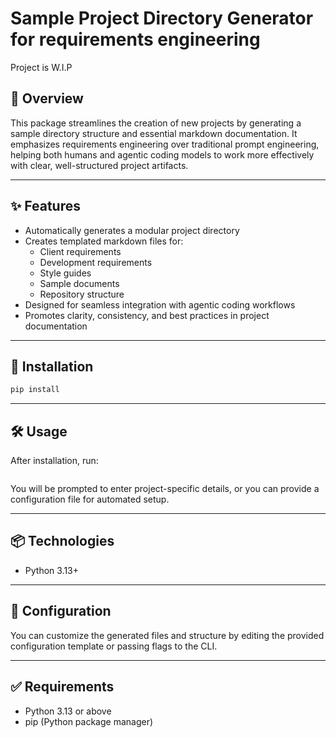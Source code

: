 # Sample Project Directory Generator for requirements engineering

Project is W.I.P

## 📖 Overview

This package streamlines the creation of new projects by generating a sample directory structure and essential markdown documentation. It emphasizes requirements engineering over traditional prompt engineering, helping both humans and agentic coding models to work more effectively with clear, well-structured project artifacts.

---

## ✨ Features

- Automatically generates a modular project directory
- Creates templated markdown files for:
  - Client requirements
  - Development requirements
  - Style guides
  - Sample documents
  - Repository structure
- Designed for seamless integration with agentic coding workflows
- Promotes clarity, consistency, and best practices in project documentation

---

## 🚀 Installation

```bash
pip install
```

---

## 🛠️ Usage

After installation, run:

```bash

```

You will be prompted to enter project-specific details, or you can provide a configuration file for automated setup.

---

## 📦 Technologies

- Python 3.13+

---

## 🔧 Configuration

You can customize the generated files and structure by editing the provided configuration template or passing flags to the CLI.

---

## ✅ Requirements

- Python 3.13 or above
- pip (Python package manager)
